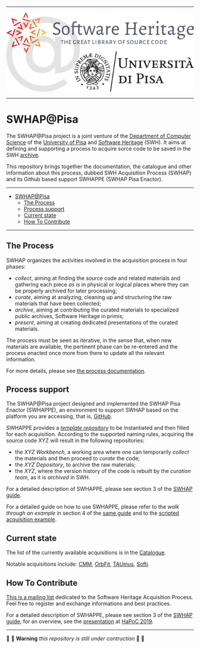 
---
<p align="center">
  <img src="./additional_materials/SWHAP-PISA-LOGO-HEAD.png" alt="SWHAP@PISA"/>
</p>

---

# SWHAP@Pisa

The SWHAP@Pisa project is a joint venture of the [Department of Computer Science](https://di.unipi.it) of the [University of Pisa](https://unipi.it) and [Software Heritage](https://www.softwareheritage.org) (SWH). It aims at defining and supporting a process to acquire sorce code to be saved in the SWH [archive](https://archive.softwareheritage.org/browse/search/?q=https%3A%2F%2Fgithub.com%2FUnipisa%2F).

This repository brings together the documentation, the catalogue and other information about this process, dubbed SWH Acquisition Process (SWHAP) and its Github based support SWHAPPE (SWHAP Pisa Enactor).


---


- [SWHAP@Pisa](#swhappisa)
  - [The Process](#the-process)
  - [Process support](#process-support)
  - [Current state](#current-state)
  - [How To Contribute](#how-to-contribute)


---

## The Process

SWHAP organizes the activities involved in the acquisition process in four phases:

- *collect*, aiming at finding the source code and related materials and gathering each piece *as is* in physical or logical places where they can be properly archived for later processing;
- *curate*, aiming at analyzing, cleaning up and structuring the raw materials that have been collected;
- *archive*, aiming at contributing the curated materials to specialized public archives, Software Heritage in primis;
- *present*, aiming at creating dedicated presentations of the curated materials.

The process must be seen as iterative, in the sense that, when new materials are available, the pertinent phase can be re-entered and the process enacted once more from there to update all the relevant information.

For more details, please see [the process documentation](https://github.com/SoftwareHeritage/swhapguide/blob/master/SWHAP%40Pisa.pdf).

## Process support

The SWHAP@Pisa project designed and implemented the SWHAP Pisa Enactor (SWHAPPE), an environment to support SWHAP based on the platform you are accessing, that is, [GitHub](https://github.com/).

SWHAPPE provides a [*template repository*](https://github.com/Unipisa/SWHAP-TEMPLATE) to be instantiated and then filled for each acquisition. According to the supported naming rules, acquiring the source code XYZ will result in the following repositories:

- the *XYZ Workbench*, a working area where one can temporarily *collect* the materials and then proceed to *curate* the code;
- the *XYZ Depository*, to archive the raw materials;
- the *XYZ*, where the version history of the code is rebuilt by the *curation team*, as it is *archived* in SWH.

For a detailed description of SWHAPPE, please see section 3 of the [SWHAP guide](https://github.com/SoftwareHeritage/swhapguide/blob/master/SWHAP@Pisa.md).

For a detailed guide on how to use SWHAPPE, please refer to the *walk through an example* in section 4 of the [same guide](https://github.com/SoftwareHeritage/swhapguide/blob/master/SWHAP@Pisa.md) and to the [scripted acquisition example](https://github.com/Unipisa/SWHAP-EXAMPLE).

## Current state

The list of the currently available acquisitions is in the [Catalogue](./catalogue.md).

Notable acquisitions include: [CMM](https://github.com/Unipisa/CMM), [OrbFit](https://github.com/Unipisa/OrbFit), [TAUmus](https://github.com/Unipisa/TAUmus), [Softi](https://github.com/Unipisa/Softi).


## How To Contribute<!--_Here a brief description of how an acquisition can be done_ -->

[This is a mailing list](https://sympa.inria.fr/sympa/info/swhap) dedicated to the Software Heritage Acquisition Process.
Feel free to register and exchange informations and best practices.

For a detailed description of SWHAPPE, please see section 3 of the [SWHAP guide](https://github.com/SoftwareHeritage/swhapguide/blob/master/SWHAP%40Pisa.pdf); for an overview, see the [presentation](https://annex.softwareheritage.org/public/talks/2019/2019-10-28-Hapoc_CarloMontangero.pdf) at [HaPoC 2019](https://hapoc2019.sciencesconf.org).



----------------------------

:construction: :construction_worker: **Warning** _this repository is still under contruction_  :construction_worker: :construction:
